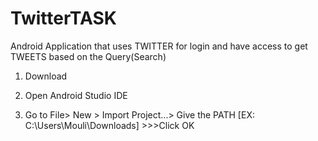 # TwitterTASK
Android Application that uses TWITTER for login and have access to get TWEETS based on the Query(Search)

1) Download 

2) Open Android Studio IDE 

3) Go to File> New > Import Project...> Give the PATH [EX: C:\Users\Mouli\Downloads] >>>Click OK




